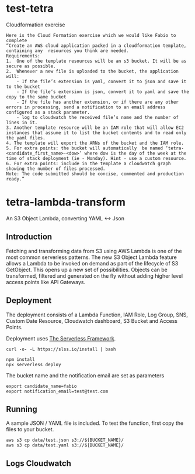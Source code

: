 # test-tetra
Cloudformation exercise

```
Here is the Cloud Formation exercise which we would like Fabio to complete
“Create an AWS cloud application packed in a cloudformation template, containing any  resources you think are needed.
Requirements:
1.  One of the template resources will be an s3 bucket. It will be as secure as possible.
2.  Whenever a new file is uploaded to the bucket, the application will:
	- If the file’s extension is yaml, convert it to json and save it to the bucket
	- If the file’s extension is json, convert it to yaml and save the copy to the same bucket
	- If the file has another extension, or if there are any other errors in processing, send a notification to an email address configured as a stack parameter.
	- log to cloudwatch the received file’s name and the number of lines in it.
3. Another template resource will be an IAM role that will allow EC2 instances that assume it to list the bucket contents and to read only the yaml files. 
4. The template will export the ARNs of the bucket and the IAM role.
5. For extra points: the bucket will automatically  be named ‘tetra-<candidate_first_name>-<dow>’ where dow is the day of the week at the time of stack deployment (ie - Monday). Hint - use a custom resource.
6. For extra points: include in the template a cloudwatch graph showing the number of files processed.
Note: The code submitted should be concise, commented and production ready.”
```

# tetra-lambda-transform

An S3 Object Lambda, converting YAML <-> Json

## Introduction

Fetching and transforming data from S3 using AWS Lambda is one of the most common serverless patterns. The new S3 Object Lambda feature allows a Lambda to be invoked on demand as part of the lifecycle of S3 GetObject. This opens up a new set of possibilities. Objects can be transformed, filtered and generated on the fly without adding higher level access points like API Gateways.

## Deployment

The deployment consists of a Lambda Function, IAM Role, Log Group, SNS, Custom Date Resource, Cloudwatch dashboard, S3 Bucket and Access Points.

Deployment uses [The Serverless Framework](https://serverless.com).
```
curl -o- -L https://slss.io/install | bash
```

```
npm install
npx serverless deploy
```

The bucket name and the notification email are set as parameters

```
export candidate_name=fabio
export notification_email=test@test.com
```

## Running

A sample JSON / YAML file is included. To test the function, first copy the files to your bucket.

```
aws s3 cp data/test.json s3://${BUCKET_NAME}/
aws s3 cp data/test.yaml s3://${BUCKET_NAME}/
```

## Logs Cloudwatch



